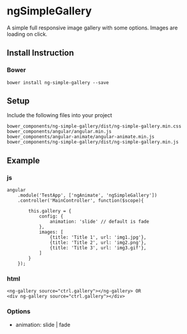 # ngSimpleGallery
A simple full responsive image gallery with some options. Images are loading on click.


## Install Instruction ##
### Bower ###
```
bower install ng-simple-gallery --save 
```
## Setup ##
Include the following files into your project
```
bower_components/ng-simple-gallery/dist/ng-simple-gallery.min.css
bower_components/angular/angular.min.js
bower_components/angular-animate/angular-animate.min.js
bower_components/ng-simple-gallery/dist/ng-simple-gallery.min.js
```

## Example ##
### js ###
```
angular
    .module('TestApp', ['ngAnimate', 'ngSimpleGallery'])
    .controller('MainController', function($scope){

        this.gallery = {
            config: {
                animation: 'slide' // default is fade
            },
            images: [
                {title: 'Title 1', url: 'img1.jpg'},
                {title: 'Title 2', url: 'img2.png'},
                {title: 'Title 3', url: 'img3.gif'},
            ]
        }
    });
```
### html ###
```
<ng-gallery source="ctrl.gallery"></ng-gallery> OR 
<div ng-gallery source="ctrl.gallery"></div>
```

### Options ###
* animation: slide | fade